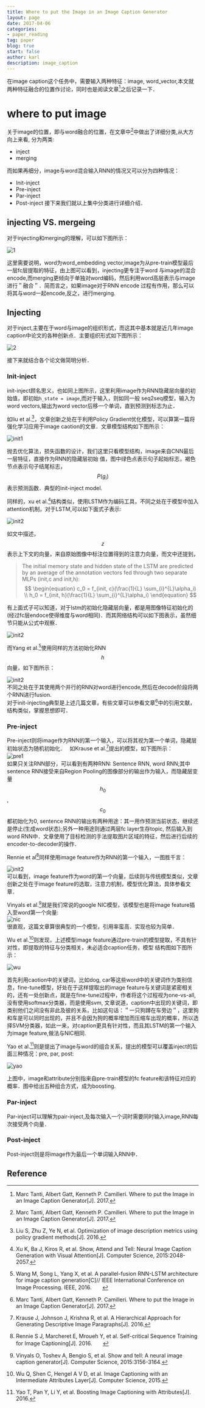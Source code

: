 ```yaml
---
title: Where to put the Image in an Image Caption Generator
layout: page
date: 2017-04-06
categories: 
- paper_reading
tag: paper
blog: true
start: false
author: karl
description: image_caption
--- 
```


在image caption这个任务中，需要输入两种特征：image, word_vector,本文就两种特征融合的位置作讨论，同时也是阅读文章[^1]之后记录一下．  

# where to put image  
关于image的位置，即与word融合的位置，在文章中[^1]中做出了详细分类,从大方向上来看, 分为两类:  
* inject  
* merging  

而如果再细分，image与word混合输入RNN的情况又可以分为四种情况：　　
* Init-inject  
* Pre-inject  
* Par-inject  
* Post-inject
接下来我们就以上集中分类进行详细介绍．　　

## injecting VS. mergeing  
对于injecting和merging的理解，可以如下图所示：　　

![1](../downloads/whereimg/1.png)  

这里需要说明，word为word_embedding vector,image为从pre-train模型最后一层fc层提取的特征，由上图可以看到，injecting更专注于word
与image的混合encode,而merging更倾向于单独对word编码，然后利用word高层表示与image进行＂融合＂．简而言之，如果image对于RNN encode
过程有作用，那么可以将其与word一起encode,反之，进行merging.　　

## Injecting 
对于inject,主要在于word与image的组织形式，而这其中基本就是近几年image caption中论文的各种创新点．主要组织形式如下图所示：　　

![2](../downloads/whereimg/2.png)  

接下来就结合各个论文做简明分析．　　

### Init-inject  
init-inject顾名思义，也如同上图所示，这里利用image作为RNN隐藏层向量的初始值，即初始`h_state = image`,而对于输入，则如同一般
seq2seq模型，输入为word vectors,输出为word vector后移一个单词，直到预测到<END>标志为止．　　

如liu et al.[^2]，文章创新之处在于利用Policy Gradient优化模型，可以算第一篇将强化学习应用于image caotion的文章．文章模型结构如下图所示：  

![init1](../downloads/whereimg/init/1.png)  

抛去优化算法，损失函数的设计，我们这里只看模型结构，image来自CNN最后一层特征，直接作为RNN的隐藏层初始
值，图中绿色点表示句子起始标志，褐色节点表示句子结尾标志，$$P(g_i)$$表示预测函数．典型的init-inject model.  

同样的，xu et al.[^3]结构类似，使用LSTM作为编码工具，不同之处在于模型中加入attention机制，对于LSTM,可以如下面式子表示:  

![init2](../downloads/whereimg/init/2.png)  

如文中描述，$$z$$表示上下文的向量，来自原始图像中标注位置得到的注意力向量，而文中还提到，  
> The initial memory state and hidden state of the LSTM are predicted by an average of the annotation vectors fed through two separate MLPs (init,c and init,h):  
$$
\begin{equation}
c_0 = f_{init, c}(\frac{1}{L} \sum_{i}^{L}\alpha_i) \\
h_0 = f_{init, h}(\frac{1}{L} \sum_{i}^{L}\alpha_i)
\end{equation}
$$  

有上面式子可以知道，对于lstm的初始化隐藏层向量，都是用图像特征初始化的(经过fc层endoce使得维度与word相同)．而其网络结构可以如下图表示，虽然细节只能从公式中观察．　　

![init2](../downloads/whereimg/init/3.png)    

而Yang et al.[^4]使用同样的方法初始化RNN$$h$$向量，如下图所示：  

![init2](../downloads/whereimg/init/4.png)  
不同之处在于其使用两个并行的RNN对word进行encode,然后在decode阶段将两个RNN进行fusion.  
对于init-injecting典型是上述几篇文章，有些文章可以参看文章[^1]中的引用文献，结构类似，掌握思想即可．

### Pre-inject  
Pre-inject则将image作为RNN的第一个输入，可以将其视为第一个单词，隐藏层初始状态为随机初始化．　
如Krause et al.[^5]提出的模型，如下图所示：　　
![pre1](../downloads/whereimg/pre/1.png)　  
如果只关注RNN部分，可以看到有两种RNN: Sentence RNN, word RNN;其中sentence RNN接受来自Region Pooling的图像部分的输出作为输入，而隐藏层变量$$h_0$$,$$c_0$$都初始化为0, sentence RNN的输出有两种用途：其一用作预测当前状态，继续还是停止(生成word状态);另外一种用途则通过两层fc layer生存topic, 然后输入到word RNN中．文章使用了目标检测的手法提取图片区域的特征，然后进行后续的encoder-to-decoder的操作．  

Rennie et al[^6]同样使用image feature作为RNN的第一个输入，一图胜千言：　　

![init2](../downloads/whereimg/pre/2.png)  
可以看到，image feature作为word的第一个向量，后续则与传统模型类似，文章创新之处在于image feature的选取，注意力机制，模型优化算法，具体参看文章．　　

Vinyals et al.[^7]就是我们常说的google NIC模型，该模型也是将image feature插入至word第一个向量:  
![nic](../downloads/project/image_caption/nic.png)  
很直观，这篇文章算很典型的一个模型，引用率蛮高．实现也较为简单．　　

Wu et al.[^8]则发现，上述模型image feature通过pre-train的模型提取，不具有针对性，即提取的特征与分类相关，未必适合caption任务，模型
结构图如下图所示：　　

![wu](../downloads/whereimg/pre/3.png)  

首先利用caotion中的关键词，比如dog, car等这些word中的关键词作为类别信息，fine-tune模型，好处在于这样提取出的image feature与关键词是紧密相关的，还有一处创新点，就是在fine-tune过程中，作者将这个过程视为one-vs-all,没有使用softmax分类器，而是使用svm, 文章说道，caption中出现的关键词，即类别他们之间没有非此及彼的关系，比如这句话：＂一只狗蹲在车旁边＂，这里狗和车是可以同时出现的，并且不会因为狗的概率增加而压缩车出现的概率，所以选择SVM分类器，如此一来，对caption更具有针对性，而且其LSTM的第一个输入为image feature,做法与NIC相同.  　　

Yao et al.[^9]则是提出了image与word的组合关系，提出的模型可以覆盖inject的后面三种情况：pre, par, post:  

![yao](../downloads/whereimg/pre/4.png)  

上图中，image和attribute分别指来自pre-train模型的fc feature和该特征对应的概率．图中给出五种组合方式，成为boosting.  











### Par-inject  
Par-inject可以理解为pair-inject,及每次输入一个词时需要同时输入image,RNN每次接受两个向量．　　

### Post-inject  
Post-inject则是将image作为最后一个单词输入RNN中．






## Reference  

[^1]: Marc Tanti, Albert Gatt, Kenneth P. Camilleri. Where to put the Image in an Image Caption Generator[J]. 2017.  
[^2]: Liu S, Zhu Z, Ye N, et al. Optimization of image description metrics using policy gradient methods[J]. 2016.  

[^3]: Xu K, Ba J, Kiros R, et al. Show, Attend and Tell: Neural Image Caption Generation with Visual Attention[J]. Computer Science, 2015:2048-2057.  
[^4]: Wang M, Song L, Yang X, et al. A parallel-fusion RNN-LSTM architecture for image caption generation[C]// IEEE International Conference on Image Processing. IEEE, 2016.　　
[^5]: Krause J, Johnson J, Krishna R, et al. A Hierarchical Approach for Generating Descriptive Image Paragraphs[J]. 2016.  
[^6]: Rennie S J, Marcheret E, Mroueh Y, et al. Self-critical Sequence Training for Image Captioning[J]. 2016.　　
[^7]: Vinyals O, Toshev A, Bengio S, et al. Show and tell: A neural image caption generator[J]. Computer Science, 2015:3156-3164.  
[^8]: Wu Q, Shen C, Hengel A V D, et al. Image Captioning with an Intermediate Attributes Layer[J]. Computer Science, 2015.  
[^9]: Yao T, Pan Y, Li Y, et al. Boosting Image Captioning with Attributes[J]. 2016.  
[^10]: Chen X, Zitnick C L. Mind's eye: A recurrent visual representation for image caption generation[J]. 2015:2422-2431.  
[^11]: Donahue J, Hendricks L A, Guadarrama S, et al. Long-term recurrent convolutional networks for visual recognition and description[C]// Computer Vision and Pattern Recognition. IEEE, 2015:2625-2634.
